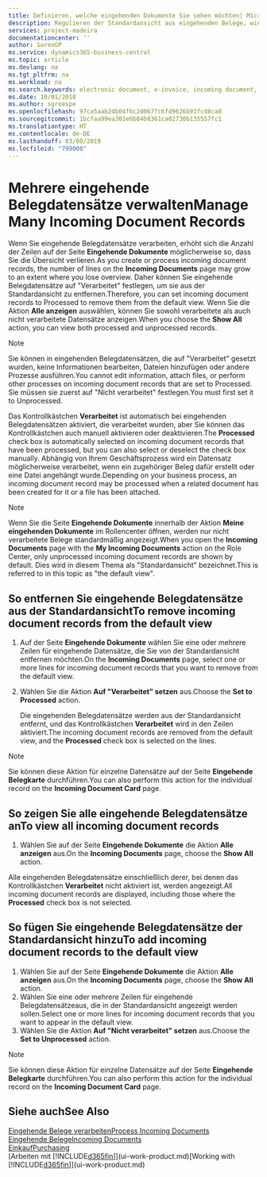 ```yaml
---
title: Definieren, welche eingehenden Dokumente Sie sehen möchten| Microsoft Docs
description: Regulieren der Standardansicht aus eingehenden Belege, wie Erechnungen, um die Übersicht verarbeiteten und nicht verarbeiteten Datensätzen zu verbessern.
services: project-madeira
documentationcenter: ''
author: SorenGP
ms.service: dynamics365-business-central
ms.topic: article
ms.devlang: na
ms.tgt_pltfrm: na
ms.workload: na
ms.search.keywords: electronic document, e-invoice, incoming document, OCR, ecommerce, document exchange, import invoice
ms.date: 10/01/2018
ms.author: sgroespe
ms.openlocfilehash: 97ca5aab24b04f6c2d0677c6fd9626b93fcd8ca8
ms.sourcegitcommit: 1bcfaa99ea302e6b84b8361ca02730b135557fc1
ms.translationtype: HT
ms.contentlocale: de-DE
ms.lasthandoff: 03/08/2019
ms.locfileid: "799008"
---
```

# <a name="manage-many-incoming-document-records"></a><span data-ttu-id="61f27-103">Mehrere eingehende Belegdatensätze verwalten</span><span class="sxs-lookup"><span data-stu-id="61f27-103">Manage Many Incoming Document Records</span></span>
<span data-ttu-id="61f27-104">Wenn Sie eingehende Belegdatensätze verarbeiten, erhöht sich die Anzahl der Zeilen auf der Seite **Eingehende Dokumente** möglicherweise so, dass Sie die Übersicht verlieren.</span><span class="sxs-lookup"><span data-stu-id="61f27-104">As you create or process incoming document records, the number of lines on the **Incoming Documents** page may grow to an extent where you lose overview.</span></span> <span data-ttu-id="61f27-105">Daher können Sie eingehende Belegdatensätze auf "Verarbeitet" festlegen, um sie aus der Standardansicht zu entfernen.</span><span class="sxs-lookup"><span data-stu-id="61f27-105">Therefore, you can set incoming document records to Processed to remove them from the default view.</span></span> <span data-ttu-id="61f27-106">Wenn Sie die Aktion **Alle anzeigen** auswählen, können Sie sowohl verarbeitete als auch nicht verarbeitete Datensätze anzeigen.</span><span class="sxs-lookup"><span data-stu-id="61f27-106">When you choose the **Show All** action, you can view both processed and unprocessed records.</span></span>

> [!NOTE]  
>   <span data-ttu-id="61f27-107">Sie können in eingehenden Belegdatensätzen, die auf "Verarbeitet" gesetzt wurden, keine Informationen bearbeiten, Dateien hinzufügen oder andere Prozesse ausführen.</span><span class="sxs-lookup"><span data-stu-id="61f27-107">You cannot edit information, attach files, or perform other processes on incoming document records that are set to Processed.</span></span> <span data-ttu-id="61f27-108">Sie müssen sie zuerst auf "Nicht verarbeitet" festlegen.</span><span class="sxs-lookup"><span data-stu-id="61f27-108">You must first set it to Unprocessed.</span></span>

<span data-ttu-id="61f27-109">Das Kontrollkästchen **Verarbeitet** ist automatisch bei eingehenden Belegdatensätzen aktiviert, die verarbeitet wurden, aber Sie können das Kontrollkästchen auch manuell aktivieren oder deaktivieren.</span><span class="sxs-lookup"><span data-stu-id="61f27-109">The **Processed** check box is automatically selected on incoming document records that have been processed, but you can also select or deselect the check box manually.</span></span> <span data-ttu-id="61f27-110">Abhängig von Ihrem Geschäftsprozess wird ein Datensatz möglicherweise verarbeitet, wenn ein zugehöriger Beleg dafür erstellt oder eine Datei angehängt wurde.</span><span class="sxs-lookup"><span data-stu-id="61f27-110">Depending on your business process, an incoming document record may be processed when a related document has been created for it or a file has been attached.</span></span>

> [!NOTE]  
>   <span data-ttu-id="61f27-111">Wenn Sie die Seite **Eingehende Dokumente** innerhalb der Aktion **Meine eingehenden Dokumente** im Rollencenter öffnen, werden nur nicht verarbeitete Belege standardmäßig angezeigt.</span><span class="sxs-lookup"><span data-stu-id="61f27-111">When you open the **Incoming Documents** page with the **My Incoming Documents** action on the Role Center, only unprocessed incoming document records are shown by default.</span></span> <span data-ttu-id="61f27-112">Dies wird in diesem Thema als "Standardansicht" bezeichnet.</span><span class="sxs-lookup"><span data-stu-id="61f27-112">This is referred to in this topic as "the default view".</span></span>

## <a name="to-remove-incoming-document-records-from-the-default-view"></a><span data-ttu-id="61f27-113">So entfernen Sie eingehende Belegdatensätze aus der Standardansicht</span><span class="sxs-lookup"><span data-stu-id="61f27-113">To remove incoming document records from the default view</span></span>
1. <span data-ttu-id="61f27-114">Auf der Seite **Eingehende Dokumente** wählen Sie eine oder mehrere Zeilen für eingehende Datensätze, die Sie von der Standardansicht entfernen möchten.</span><span class="sxs-lookup"><span data-stu-id="61f27-114">On the **Incoming Documents** page, select one or more lines for incoming document records that you want to remove from the default view.</span></span>
2. <span data-ttu-id="61f27-115">Wählen Sie die Aktion **Auf "Verarbeitet" setzen** aus.</span><span class="sxs-lookup"><span data-stu-id="61f27-115">Choose the **Set to Processed** action.</span></span>

    <span data-ttu-id="61f27-116">Die eingehenden Belegdatensätze werden aus der Standardansicht entfernt, und das Kontrollkästchen **Verarbeitet** wird in den Zeilen aktiviert.</span><span class="sxs-lookup"><span data-stu-id="61f27-116">The incoming document records are removed from the default view, and the **Processed** check box is selected on the lines.</span></span>

> [!NOTE]  
>   <span data-ttu-id="61f27-117">Sie können diese Aktion für einzelne Datensätze auf der Seite **Eingehende Belegkarte** durchführen.</span><span class="sxs-lookup"><span data-stu-id="61f27-117">You can also perform this action for the individual record on the **Incoming Document Card** page.</span></span>

## <a name="to-view-all-incoming-document-records"></a><span data-ttu-id="61f27-118">So zeigen Sie alle eingehende Belegdatensätze an</span><span class="sxs-lookup"><span data-stu-id="61f27-118">To view all incoming document records</span></span>
1. <span data-ttu-id="61f27-119">Wählen Sie auf der Seite **Eingehende Dokumente** die Aktion **Alle anzeigen** aus.</span><span class="sxs-lookup"><span data-stu-id="61f27-119">On the **Incoming Documents** page, choose the **Show All** action.</span></span>

<span data-ttu-id="61f27-120">Alle eingehenden Belegdatensätze einschließlich derer, bei denen das Kontrollkästchen **Verarbeitet** nicht aktiviert ist, werden angezeigt.</span><span class="sxs-lookup"><span data-stu-id="61f27-120">All incoming document records are displayed, including those where the **Processed** check box is not selected.</span></span>

## <a name="to-add-incoming-document-records-to-the-default-view"></a><span data-ttu-id="61f27-121">So fügen Sie eingehende Belegdatensätze der Standardansicht hinzu</span><span class="sxs-lookup"><span data-stu-id="61f27-121">To add incoming document records to the default view</span></span>
1. <span data-ttu-id="61f27-122">Wählen Sie auf der Seite **Eingehende Dokumente** die Aktion **Alle anzeigen** aus.</span><span class="sxs-lookup"><span data-stu-id="61f27-122">On the **Incoming Documents** page, choose the **Show All** action.</span></span>
2. <span data-ttu-id="61f27-123">Wählen Sie eine oder mehrere Zeilen für eingehende Belegdatensätzeaus, die in der Standardansicht angezeigt werden sollen.</span><span class="sxs-lookup"><span data-stu-id="61f27-123">Select one or more lines for incoming document records that you want to appear in the default view.</span></span>
3. <span data-ttu-id="61f27-124">Wählen Sie die Aktion **Auf "Nicht verarbeitet" setzen** aus.</span><span class="sxs-lookup"><span data-stu-id="61f27-124">Choose the **Set to Unprocessed** action.</span></span>  

> [!NOTE]  
>   <span data-ttu-id="61f27-125">Sie können diese Aktion für einzelne Datensätze auf der Seite **Eingehende Belegkarte** durchführen.</span><span class="sxs-lookup"><span data-stu-id="61f27-125">You can also perform this action for the individual record on the **Incoming Document Card** page.</span></span>

## <a name="see-also"></a><span data-ttu-id="61f27-126">Siehe auch</span><span class="sxs-lookup"><span data-stu-id="61f27-126">See Also</span></span>
[<span data-ttu-id="61f27-127">Eingehende Belege verarbeiten</span><span class="sxs-lookup"><span data-stu-id="61f27-127">Process Incoming Documents</span></span>](across-process-income-documents.md)  
[<span data-ttu-id="61f27-128">Eingehende Belege</span><span class="sxs-lookup"><span data-stu-id="61f27-128">Incoming Documents</span></span>](across-income-documents.md)  
[<span data-ttu-id="61f27-129">Einkauf</span><span class="sxs-lookup"><span data-stu-id="61f27-129">Purchasing</span></span>](purchasing-manage-purchasing.md)  
<span data-ttu-id="61f27-130">[Arbeiten mit [!INCLUDE[d365fin](includes/d365fin_md.md)]](ui-work-product.md)</span><span class="sxs-lookup"><span data-stu-id="61f27-130">[Working with [!INCLUDE[d365fin](includes/d365fin_md.md)]](ui-work-product.md)</span></span>
